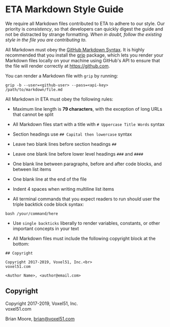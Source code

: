 # ETA Markdown Style Guide

We require all Markdown files contributed to ETA to adhere to our style.
Our priority is *consistency*, so that developers can quickly digest the guide
and not be distracted by strange formatting. *When in doubt, follow the
existing style in the file you are contributing to.*

All Markdown must obey the [GitHub Markdown Syntax](
https://guides.github.com/features/mastering-markdown). It is highly
recommended that you install the [grip](https://github.com/joeyespo/grip)
package, which lets you render your Markdown files locally on your machine
using GitHub's API to ensure that the file will render correctly at
https://github.com.

You can render a Markdown file with `grip` by running:

```
grip -b --user=<github-user> --pass=<api-key> /path/to/markdown/file.md
```

All Markdown in ETA must obey the following rules:

- Maximum line length is **79 characters**, with the exception of long URLs
that cannot be split

- All Markdown files start with a title with `# Uppercase Title Words` syntax

- Section headings use `## Capital then lowercase` syntax

- Leave two blank lines before section headings `##`

- Leave one blank line before lower level headings `###` and `####`

- One blank line between paragraphs, before and after code blocks, and
    between list items

- One blank line at the end of the file

- Indent 4 spaces when writing multiline list items

- All terminal commands that you expect readers to run should user the triple
    backtick code block syntax:

```
bash /your/command/here
```

- Use `single backticks` liberally to render variables, constants, or other
    important concepts in your text

- All Markdown files must include the following copyright block at the bottom:

```
## Copyright

Copyright 2017-2019, Voxel51, Inc.<br>
voxel51.com

<Author Name>, <author@email.com>
```


## Copyright

Copyright 2017-2019, Voxel51, Inc.<br>
voxel51.com

Brian Moore, brian@voxel51.com
